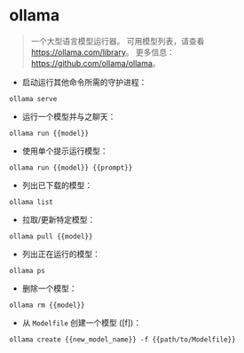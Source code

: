 # ollama

> 一个大型语言模型运行器。
> 可用模型列表，请查看 <https://ollama.com/library>。
> 更多信息：<https://github.com/ollama/ollama>。

- 启动运行其他命令所需的守护进程：

`ollama serve`

- 运行一个模型并与之聊天：

`ollama run {{model}}`

- 使用单个提示运行模型：

`ollama run {{model}} {{prompt}}`

- 列出已下载的模型：

`ollama list`

- 拉取/更新特定模型：

`ollama pull {{model}}`

- 列出正在运行的模型：

`ollama ps`

- 删除一个模型：

`ollama rm {{model}}`

- 从 `Modelfile` 创建一个模型 ([f])：

`ollama create {{new_model_name}} -f {{path/to/Modelfile}}`